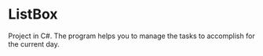 # ListBox
Project in C#. 
The program helps you to manage the tasks to accomplish for the current day.
